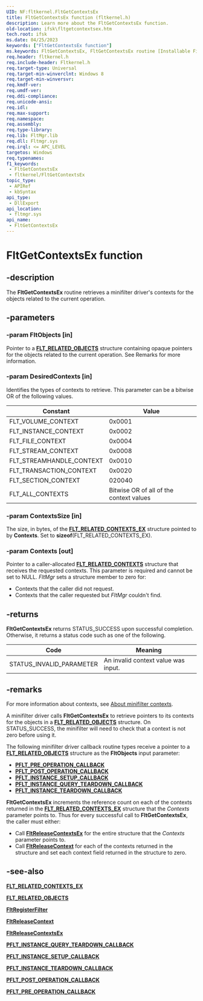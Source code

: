 ```yaml
---
UID: NF:fltkernel.FltGetContextsEx
title: FltGetContextsEx function (fltkernel.h)
description: Learn more about the FltGetContextsEx function.
old-location: ifsk\fltgetcontextsex.htm
tech.root: ifsk
ms.date: 04/25/2023
keywords: ["FltGetContextsEx function"]
ms.keywords: FltGetContextsEx, FltGetContextsEx routine [Installable File System Drivers], fltkernel/FltGetContextsEx, ifsk.fltgetcontextsex
req.header: fltkernel.h
req.include-header: Fltkernel.h
req.target-type: Universal
req.target-min-winverclnt: Windows 8
req.target-min-winversvr: 
req.kmdf-ver: 
req.umdf-ver: 
req.ddi-compliance: 
req.unicode-ansi: 
req.idl: 
req.max-support: 
req.namespace: 
req.assembly: 
req.type-library: 
req.lib: FltMgr.lib
req.dll: Fltmgr.sys
req.irql: <= APC_LEVEL
targetos: Windows
req.typenames: 
f1_keywords:
 - FltGetContextsEx
 - fltkernel/FltGetContextsEx
topic_type:
 - APIRef
 - kbSyntax
api_type:
 - DllExport
api_location:
 - fltmgr.sys
api_name:
 - FltGetContextsEx
---
```


# FltGetContextsEx function

## -description

The **FltGetContextsEx** routine retrieves a minifilter driver's contexts for the objects related to the current operation.

## -parameters

### -param FltObjects [in]

Pointer to a [**FLT_RELATED_OBJECTS**](ns-fltkernel-_flt_related_objects.md) structure containing opaque pointers for the objects related to the current operation. See Remarks for more information.

### -param DesiredContexts [in]

Identifies the types of contexts to retrieve. This parameter can be a bitwise OR of the following values.

| Constant | Value |
| -------- | ----- |
| FLT_VOLUME_CONTEXT       | 0x0001 |
| FLT_INSTANCE_CONTEXT     | 0x0002 |
| FLT_FILE_CONTEXT         | 0x0004 |
| FLT_STREAM_CONTEXT       | 0x0008 |
| FLT_STREAMHANDLE_CONTEXT | 0x0010 |
| FLT_TRANSACTION_CONTEXT  | 0x0020 |
| FLT_SECTION_CONTEXT      | 020040 |
| FLT_ALL_CONTEXTS         | Bitwise OR of all of the context values |

### -param ContextsSize [in]

The size, in bytes, of the [**FLT_RELATED_CONTEXTS_EX**](ns-fltkernel-_flt_related_contexts_ex.md) structure pointed to by **Contexts**. Set to **sizeof**(FLT_RELATED_CONTEXTS_EX).

### -param Contexts [out]

Pointer to a caller-allocated [**FLT_RELATED_CONTEXTS**](ns-fltkernel-_flt_related_contexts.md) structure that receives the requested contexts. This parameter is required and cannot be set to NULL. *FltMgr* sets a structure member to zero for:

* Contexts that the caller did not request.
* Contexts that the caller requested but *FltMgr* couldn't find.

## -returns

**FltGetContextsEx** returns STATUS_SUCCESS upon successful completion. Otherwise, it returns a status code such as one of the following.

| Code | Meaning |
| ---- | ------- |
| STATUS_INVALID_PARAMETER | An invalid context value was input. |

## -remarks

For more information about contexts, see [About minifilter contexts](/windows-hardware/drivers/ifs/managing-contexts-in-a-minifilter-driver).

A minifilter driver calls **FltGetContextsEx** to retrieve pointers to its contexts for the objects in a [**FLT_RELATED_OBJECTS**](ns-fltkernel-_flt_related_objects.md) structure. On STATUS_SUCCESS, the minifilter will need to check that a context is not zero before using it.

The following minifilter driver callback routine types receive a pointer to a [**FLT_RELATED_OBJECTS**](ns-fltkernel-_flt_related_objects.md) structure as the **FltObjects** input parameter:

* [**PFLT_PRE_OPERATION_CALLBACK**](nc-fltkernel-pflt_pre_operation_callback.md)
* [**PFLT_POST_OPERATION_CALLBACK**](nc-fltkernel-pflt_post_operation_callback.md)
* [**PFLT_INSTANCE_SETUP_CALLBACK**](nc-fltkernel-pflt_instance_setup_callback.md)
* [**PFLT_INSTANCE_QUERY_TEARDOWN_CALLBACK**](nc-fltkernel-pflt_instance_query_teardown_callback.md)
* [**PFLT_INSTANCE_TEARDOWN_CALLBACK**](nc-fltkernel-pflt_instance_teardown_callback.md)

**FltGetContextsEx** increments the reference count on each of the contexts returned in the [**FLT_RELATED_CONTEXTS_EX**](ns-fltkernel-_flt_related_contexts_ex.md) structure that the *Contexts* parameter points to. Thus for every successful call to **FltGetContextsEx**, the caller must either:

* Call [**FltReleaseContextsEx**](nf-fltkernel-fltreleasecontextsex.md) for the entire structure that the *Contexts* parameter points to.
* Call [**FltReleaseContext**](nf-fltkernel-fltreleasecontext.md) for each of the contexts returned in the structure and set each context field returned in the structure to zero.

## -see-also

[**FLT_RELATED_CONTEXTS_EX**](ns-fltkernel-_flt_related_contexts_ex.md)

[**FLT_RELATED_OBJECTS**](ns-fltkernel-_flt_related_objects.md)

[**FltRegisterFilter**](nf-fltkernel-fltregisterfilter.md)

[**FltReleaseContext**](nf-fltkernel-fltreleasecontext.md)

[**FltReleaseContextsEx**](nf-fltkernel-fltreleasecontextsex.md)

[**PFLT_INSTANCE_QUERY_TEARDOWN_CALLBACK**](nc-fltkernel-pflt_instance_query_teardown_callback.md)

[**PFLT_INSTANCE_SETUP_CALLBACK**](nc-fltkernel-pflt_instance_setup_callback.md)

[**PFLT_INSTANCE_TEARDOWN_CALLBACK**](nc-fltkernel-pflt_instance_teardown_callback.md)

[**PFLT_POST_OPERATION_CALLBACK**](nc-fltkernel-pflt_post_operation_callback.md)

[**PFLT_PRE_OPERATION_CALLBACK**](nc-fltkernel-pflt_pre_operation_callback.md)

